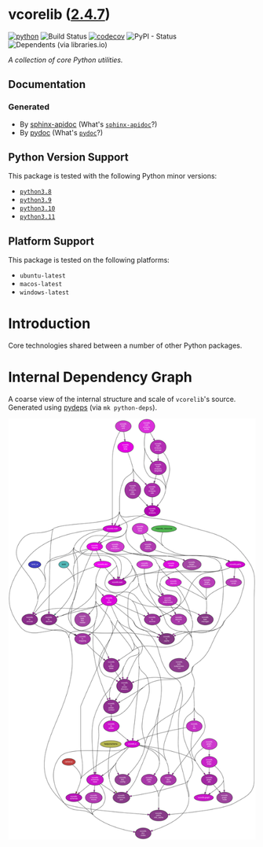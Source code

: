 <!--
    =====================================
    generator=datazen
    version=3.1.2
    hash=8b1f7b7b457d9634cfb0a1ad30b1b1d3
    =====================================
-->

# vcorelib ([2.4.7](https://pypi.org/project/vcorelib/))

[![python](https://img.shields.io/pypi/pyversions/vcorelib.svg)](https://pypi.org/project/vcorelib/)
![Build Status](https://github.com/vkottler/vcorelib/workflows/Python%20Package/badge.svg)
[![codecov](https://codecov.io/gh/vkottler/vcorelib/branch/master/graphs/badge.svg?branch=master)](https://codecov.io/github/vkottler/vcorelib)
![PyPI - Status](https://img.shields.io/pypi/status/vcorelib)
![Dependents (via libraries.io)](https://img.shields.io/librariesio/dependents/pypi/vcorelib)

*A collection of core Python utilities.*

## Documentation

### Generated

* By [sphinx-apidoc](https://vkottler.github.io/python/sphinx/vcorelib)
(What's [`sphinx-apidoc`](https://www.sphinx-doc.org/en/master/man/sphinx-apidoc.html)?)
* By [pydoc](https://vkottler.github.io/python/pydoc/vcorelib.html)
(What's [`pydoc`](https://docs.python.org/3/library/pydoc.html)?)

## Python Version Support

This package is tested with the following Python minor versions:

* [`python3.8`](https://docs.python.org/3.8/)
* [`python3.9`](https://docs.python.org/3.9/)
* [`python3.10`](https://docs.python.org/3.10/)
* [`python3.11`](https://docs.python.org/3.11/)

## Platform Support

This package is tested on the following platforms:

* `ubuntu-latest`
* `macos-latest`
* `windows-latest`

# Introduction

Core technologies shared between a number of other Python packages.

# Internal Dependency Graph

A coarse view of the internal structure and scale of
`vcorelib`'s source.
Generated using [pydeps](https://github.com/thebjorn/pydeps) (via
`mk python-deps`).

![vcorelib's Dependency Graph](im/pydeps.svg)
